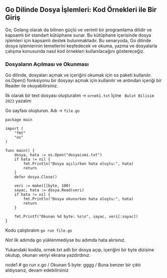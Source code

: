 
## Go Dilinde Dosya İşlemleri: Kod Örnekleri ile Bir Giriş

Go, Golang olarak da bilinen güçlü ve verimli bir programlama dilidir ve kapsamlı bir standart kütüphane sunar. Bu kütüphane içerisinde dosya işlemleri için kapsamlı destek bulunmaktadır. Bu senaryoda, Go dilinde dosya işlemlerinin temellerini keşfedecek ve okuma, yazma ve dosyalarla çalışma konusunda nasıl kod örnekleri kullanılacağını göstereceğiz.

### Dosyaların Açılması ve Okunması

Go dilinde, dosyaları açmak ve içeriğini okumak için os paketi kullanılır. os.Open() fonksiyonu bir dosyayı açmak için kullanılır ve ardından içeriği bir Reader ile okuyabilirsiniz.

İlk olarak bir text dosyası oluşturalım -> `ornek1.txt`
İçine ` Bulut Bilisim 2023` yazalım 

Go sayfası oluşturun. Adı -> `file.go`

```
package main

import (
    "fmt"
    "os"
)

func main() {
    dosya, hata := os.Open("dosyaismi.txt")
    if hata != nil {
        fmt.Println("Dosya açılırken hata oluştu:", hata)
        return
    }
    defer dosya.Close()

    veri := make([]byte, 100)
    sayac, hata := dosya.Read(veri)
    if hata != nil {
        fmt.Println("Dosya okunurken hata oluştu:", hata)
        return
    }

    fmt.Printf("Okunan %d byte: %s\n", sayac, veri[:sayac])
}
```
Kodu çalıştıralım `go run file.go`

*Not* ilk adımda go yüklenmediyse bu adımda hata alırsınız.

Yukarıdaki kodda, ornek.txt adlı bir dosya açıp,
içeriğini bir byte dizisine okutup, okunan veriyi ekrana yazdırdınız.

node1 # go run x.go /
Okunan 5 byte: gggg /
Buna benzer bir çıktı aldıysanız, devam edebilirsiniz
